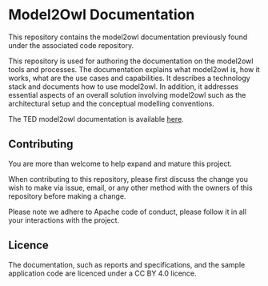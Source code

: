 # Model2Owl Documentation
This repository contains the model2owl documentation previously found under the associated code repository.

This repository is used for authoring the documentation on the model2owl tools and processes.
The documentation explains what model2owl is, how it works, what are the use cases and capabilities. It describes a technology stack and documents how to use model2owl. In addition, it addresses essential aspects of an overall solution involving model2owl such as the architectural setup and the conceptual modelling conventions.

The TED model2owl documentation is available [here](https://meaningfy-ws.github.io/ted-model2owl-docs).


## Contributing
You are more than welcome to help expand and mature this project.

When contributing to this repository, please first discuss the change you wish to make via issue, email, or any other method with the owners of this repository before making a change.

Please note we adhere to Apache code of conduct, please follow it in all your interactions with the project.

## Licence
The documentation, such as reports and specifications, and the sample application code are licenced under a CC BY 4.0 licence.
